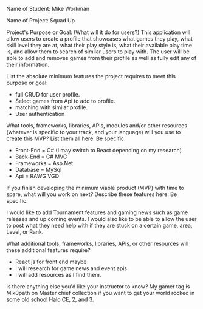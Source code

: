 Name of Student: Mike Workman

Name of Project: Squad Up

Project's Purpose or Goal: (What will it do for users?)
This application will allow users to create a profile that showcases what games they play, what skill level they are at, what their play style is, what their available play time is, and allow them to search of similar users to play with. The user will be able to add and removes games from their profile as well as fully edit any of their information. 

List the absolute minimum features the project requires to meet this purpose or goal:
- full CRUD for user profile.
- Select games from Api to add to profile.
- matching with similar profile. 
- User authentication

What tools, frameworks, libraries, APIs, modules and/or other resources (whatever is specific to your track, and your language) will you use to create this MVP? List them all here. Be specific.
- Front-End = C# (I may switch to React depending on my research)
- Back-End = C#  MVC
- Frameworks = Asp.Net
- Database = MySql 
- Api = RAWG VGD 



If you finish developing the minimum viable product (MVP) with time to spare, what will you work on next? Describe these features here: Be specific.

I would like to add Tournament features and gaming news such as game releases and up coming events. 
I would also like to be able to allow the user to post what they need help with if they are stuck on a certain game, area, Level, or Rank. 

What additional tools, frameworks, libraries, APIs, or other resources will these additional features require?
- React js for front end maybe 
- I will research for game news and event apis 
- I will add resources as I find them.

Is there anything else you'd like your instructor to know?
My gamer tag is Mik0path on Master chief collection if you want to get your world rocked in some old school Halo CE, 2, and 3.
